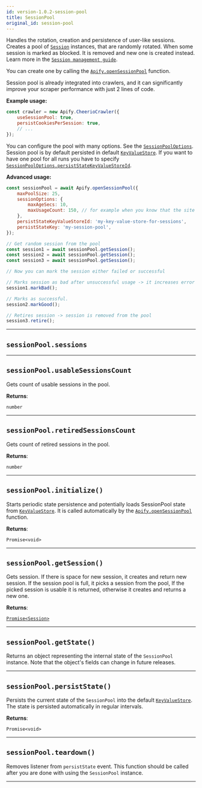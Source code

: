 ```yaml
---
id: version-1.0.2-session-pool
title: SessionPool
original_id: session-pool
---
```


<a name="sessionpool"></a>

Handles the rotation, creation and persistence of user-like sessions. Creates a pool of [`Session`](../api/session) instances, that are randomly
rotated. When some session is marked as blocked. It is removed and new one is created instead. Learn more in the
[`Session management guide`](../guides/session-management).

You can create one by calling the [`Apify.openSessionPool`](../api/apify#opensessionpool) function.

Session pool is already integrated into crawlers, and it can significantly improve your scraper performance with just 2 lines of code.

**Example usage:**

```javascript
const crawler = new Apify.CheerioCrawler({
    useSessionPool: true,
    persistCookiesPerSession: true,
    // ...
});
```

You can configure the pool with many options. See the [`SessionPoolOptions`](../typedefs/session-pool-options). Session pool is by default persisted
in default [`KeyValueStore`](../api/key-value-store). If you want to have one pool for all runs you have to specify
[`SessionPoolOptions.persistStateKeyValueStoreId`](../typedefs/session-pool-options#persiststatekeyvaluestoreid).

**Advanced usage:**

```javascript
const sessionPool = await Apify.openSessionPool({
    maxPoolSize: 25,
    sessionOptions: {
        maxAgeSecs: 10,
        maxUsageCount: 150, // for example when you know that the site blocks after 150 requests.
    },
    persistStateKeyValueStoreId: 'my-key-value-store-for-sessions',
    persistStateKey: 'my-session-pool',
});

// Get random session from the pool
const session1 = await sessionPool.getSession();
const session2 = await sessionPool.getSession();
const session3 = await sessionPool.getSession();

// Now you can mark the session either failed or successful

// Marks session as bad after unsuccessful usage -> it increases error count (soft retire)
session1.markBad();

// Marks as successful.
session2.markGood();

// Retires session -> session is removed from the pool
session3.retire();
```

---

<a name="sessions"></a>

## `sessionPool.sessions`

---

<a name="usablesessionscount"></a>

## `sessionPool.usableSessionsCount`

Gets count of usable sessions in the pool.

**Returns**:

`number`

---

<a name="retiredsessionscount"></a>

## `sessionPool.retiredSessionsCount`

Gets count of retired sessions in the pool.

**Returns**:

`number`

---

<a name="initialize"></a>

## `sessionPool.initialize()`

Starts periodic state persistence and potentially loads SessionPool state from [`KeyValueStore`](../api/key-value-store). It is called automatically
by the [`Apify.openSessionPool`](../api/apify#opensessionpool) function.

**Returns**:

`Promise<void>`

---

<a name="getsession"></a>

## `sessionPool.getSession()`

Gets session. If there is space for new session, it creates and return new session. If the session pool is full, it picks a session from the pool, If
the picked session is usable it is returned, otherwise it creates and returns a new one.

**Returns**:

[`Promise<Session>`](../api/session)

---

<a name="getstate"></a>

## `sessionPool.getState()`

Returns an object representing the internal state of the `SessionPool` instance. Note that the object's fields can change in future releases.

---

<a name="persiststate"></a>

## `sessionPool.persistState()`

Persists the current state of the `SessionPool` into the default [`KeyValueStore`](../api/key-value-store). The state is persisted automatically in
regular intervals.

**Returns**:

`Promise<void>`

---

<a name="teardown"></a>

## `sessionPool.teardown()`

Removes listener from `persistState` event. This function should be called after you are done with using the `SessionPool` instance.

---
